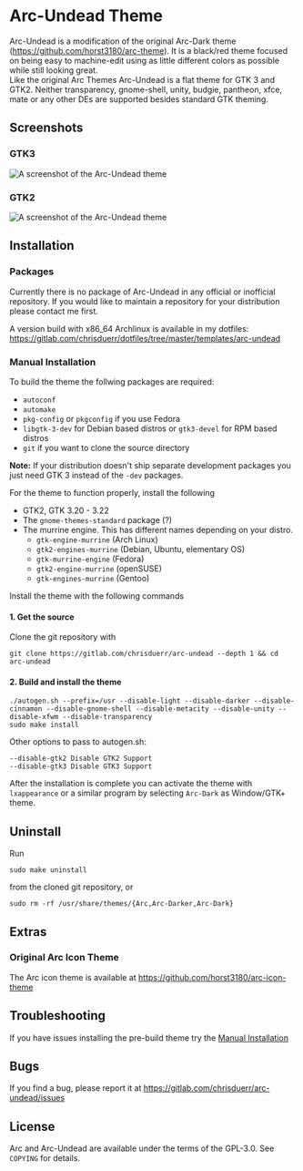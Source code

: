# Arc-Undead Theme

Arc-Undead is a modification of the original Arc-Dark theme (https://github.com/horst3180/arc-theme). It is a black/red theme focused on being easy to machine-edit using as little different colors as possible while still looking great.<br>
Like the original Arc Themes Arc-Undead is a flat theme for GTK 3 and GTK2. Neither transparency, gnome-shell, unity, budgie, pantheon, xfce, mate or any other DEs are supported besides standard GTK theming.

## Screenshots

### GTK3
![A screenshot of the Arc-Undead theme](http://i.imgur.com/fKas1Fa.png)

### GTK2
![A screenshot of the Arc-Undead theme](http://i.imgur.com/ZUQ72zX.png)

## Installation

### Packages

Currently there is no package of Arc-Undead in any official or inofficial repository. If you would like to maintain a repository for your distribution please contact me first.

A version build with x86_64 Archlinux is available in my dotfiles:<br>
https://gitlab.com/chrisduerr/dotfiles/tree/master/templates/arc-undead

### Manual Installation

To build the theme the follwing packages are required:
* `autoconf`
* `automake`
* `pkg-config` or `pkgconfig` if you use Fedora
* `libgtk-3-dev` for Debian based distros or `gtk3-devel` for RPM based distros
* `git` if you want to clone the source directory

**Note:** If your distribution doesn't ship separate development packages you just need GTK 3 instead of the `-dev` packages.

For the theme to function properly, install the following
* GTK2, GTK 3.20 - 3.22
* The `gnome-themes-standard` package (?)
* The murrine engine. This has different names depending on your distro.
  * `gtk-engine-murrine` (Arch Linux)
  * `gtk2-engines-murrine` (Debian, Ubuntu, elementary OS)
  * `gtk-murrine-engine` (Fedora)
  * `gtk2-engine-murrine` (openSUSE)
  * `gtk-engines-murrine` (Gentoo)

Install the theme with the following commands

#### 1. Get the source

Clone the git repository with

    git clone https://gitlab.com/chrisduerr/arc-undead --depth 1 && cd arc-undead

#### 2. Build and install the theme

    ./autogen.sh --prefix=/usr --disable-light --disable-darker --disable-cinnamon --disable-gnome-shell --disable-metacity --disable-unity --disable-xfwm --disable-transparency
    sudo make install

Other options to pass to autogen.sh:

    --disable-gtk2 Disable GTK2 Support
    --disable-gtk3 Disable GTK3 Support

After the installation is complete you can activate the theme with `lxappearance` or a similar program by selecting `Arc-Dark` as Window/GTK+ theme.

## Uninstall

Run

    sudo make uninstall

from the cloned git repository, or

    sudo rm -rf /usr/share/themes/{Arc,Arc-Darker,Arc-Dark}

## Extras

### Original Arc Icon Theme
The Arc icon theme is available at https://github.com/horst3180/arc-icon-theme

## Troubleshooting

If you have issues installing the pre-build theme try the [Manual Installation](#manual-installation)

## Bugs
If you find a bug, please report it at https://gitlab.com/chrisduerr/arc-undead/issues

## License
Arc and Arc-Undead are available under the terms of the GPL-3.0. See `COPYING` for details.

